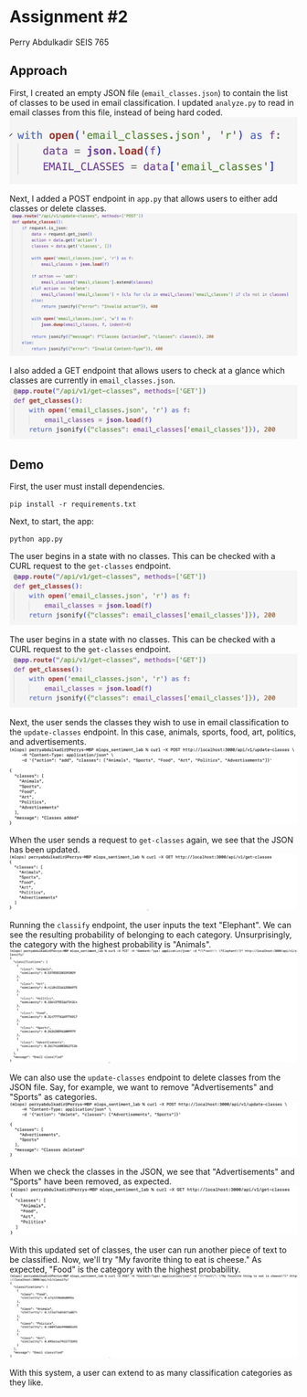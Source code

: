 # Assignment #2
Perry Abdulkadir
SEIS 765

## Approach
First, I created an empty JSON file (`email_classes.json`) to contain the list of classes to be used in email classification. I updated `analyze.py` to read in email classes from this file, instead of being hard coded. 
![Alt text](/screenshots/email_classes_json.png?raw=true)

Next, I added a POST endpoint in `app.py` that allows users to either add classes or delete classes. 
![Alt text](/screenshots/update_classes.png?raw=true) 

I also added a GET endpoint that allows users to check at a glance which classes are currently in `email_classes.json`.
![Alt text](/screenshots/get_classes.png?raw=true) 

## Demo
First, the user must  install dependencies. 
```
pip install -r requirements.txt
```
Next, to start, the app: 
```
python app.py
```
The user begins in a state with no classes. This can be checked with a CURL request to the `get-classes` endpoint. 
![Alt text](/screenshots/get_classes.png) 

The user begins in a state with no classes. This can be checked with a CURL request to the `get-classes` endpoint. 
![Alt text](/screenshots/get_classes.png) 

Next, the user sends the classes they wish to use in email classification to the `update-classes` endpoint. In this case, animals, sports, food, art, politics, and advertisements.
![Alt text](/screenshots/add_classes.png) 

When the user sends a request to `get-classes` again, we see that the JSON has been updated. 
![Alt text](/screenshots/get_classes_2.png) 

Running the `classify` endpoint, the user inputs the text "Elephant". We can see the resulting probability of belonging to each category. Unsurprisingly, the category with the highest probability is "Animals". 
![Alt text](/screenshots/classify_1.png) 

We can also use the `update-classes` endpoint to delete classes from the JSON file. Say, for example, we want to remove "Advertisements" and "Sports" as categories.
![Alt text](/screenshots/classes_deleted.png) 

When we check the classes in the JSON, we see that "Advertisements" and "Sports" have been removed, as expected. 
![Alt text](/screenshots/get_classes_3.png) 

With this updated set of classes, the user can run another piece of text to be classified. Now, we'll try "My favorite thing to eat is cheese." As expected, "Food" is the category with the highest probability. 
![Alt text](/screenshots/classify_2.png) 

With this system, a user can extend to as many classification categories as they like. 
